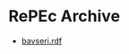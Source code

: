 <html lang="en">
<head>
    <meta charset="UTF-8">
    <title>RePEc Archive Index</title>
</head>
<body>
    <h1>RePEc Archive</h1>
    <ul>
        <li><a href="bavarch.rdf</a></li>
        <li><a href="wpaper/bavseri.rdf">bavseri.rdf</a></li>
        <!-- Weitere Links zu Ihren .rdf Dateien hier -->
    </ul>
</body>
</html>
